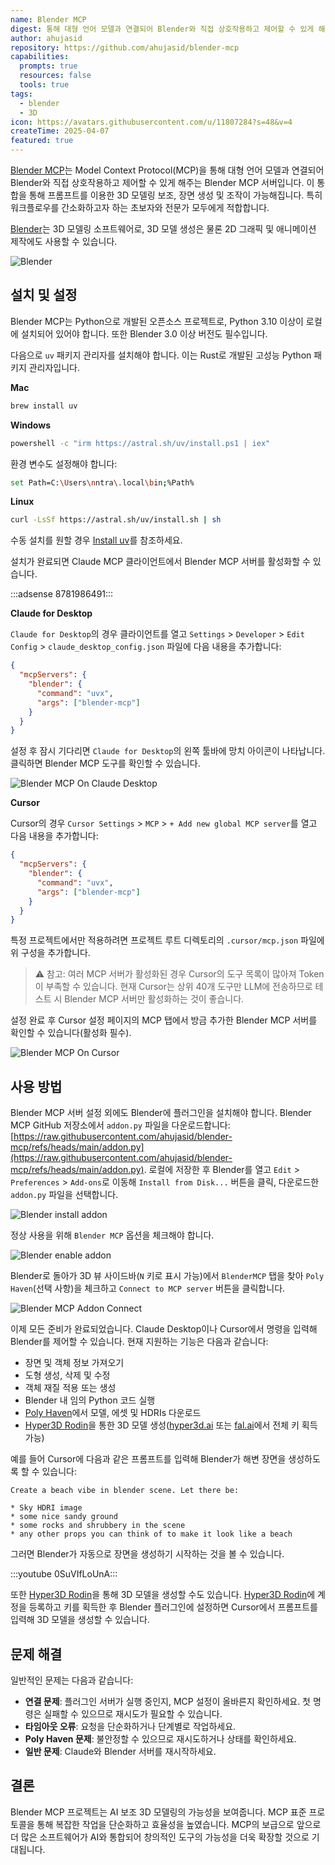 ```yaml
---
name: Blender MCP
digest: 통해 대형 언어 모델과 연결되어 Blender와 직접 상호작용하고 제어할 수 있게 해주는 Blender MCP 서버
author: ahujasid
repository: https://github.com/ahujasid/blender-mcp
capabilities:
  prompts: true
  resources: false
  tools: true
tags:
  - blender
  - 3D
icon: https://avatars.githubusercontent.com/u/11807284?s=48&v=4
createTime: 2025-04-07
featured: true
---
```


[Blender MCP](https://github.com/ahujasid/blender-mcp)는 Model Context Protocol(MCP)을 통해 대형 언어 모델과 연결되어 Blender와 직접 상호작용하고 제어할 수 있게 해주는 Blender MCP 서버입니다. 이 통합을 통해 프롬프트를 이용한 3D 모델링 보조, 장면 생성 및 조작이 가능해집니다. 특히 워크플로우를 간소화하고자 하는 초보자와 전문가 모두에게 적합합니다.

[Blender](https://www.blender.org/)는 3D 모델링 소프트웨어로, 3D 모델 생성은 물론 2D 그래픽 및 애니메이션 제작에도 사용할 수 있습니다.

![Blender](https://static.claudemcp.com/images/blender.png)

## 설치 및 설정

Blender MCP는 Python으로 개발된 오픈소스 프로젝트로, Python 3.10 이상이 로컬에 설치되어 있어야 합니다. 또한 Blender 3.0 이상 버전도 필수입니다.

다음으로 `uv` 패키지 관리자를 설치해야 합니다. 이는 Rust로 개발된 고성능 Python 패키지 관리자입니다.

**Mac**

```bash
brew install uv
```

**Windows**

```bash
powershell -c "irm https://astral.sh/uv/install.ps1 | iex"
```

환경 변수도 설정해야 합니다:

```bash
set Path=C:\Users\nntra\.local\bin;%Path%
```

**Linux**

```bash
curl -LsSf https://astral.sh/uv/install.sh | sh
```

수동 설치를 원할 경우 [Install uv](https://docs.astral.sh/uv/getting-started/installation/)를 참조하세요.

설치가 완료되면 Claude MCP 클라이언트에서 Blender MCP 서버를 활성화할 수 있습니다.

:::adsense 8781986491:::

**Claude for Desktop**

`Claude for Desktop`의 경우 클라이언트를 열고 `Settings` > `Developer` > `Edit Config` > `claude_desktop_config.json` 파일에 다음 내용을 추가합니다:

```json
{
  "mcpServers": {
    "blender": {
      "command": "uvx",
      "args": ["blender-mcp"]
    }
  }
}
```

설정 후 잠시 기다리면 `Claude for Desktop`의 왼쪽 툴바에 망치 아이콘이 나타납니다. 클릭하면 Blender MCP 도구를 확인할 수 있습니다.

![Blender MCP On Claude Desktop](https://static.claudemcp.com/images/blender-mcp-on-claude-desktop.png)

**Cursor**

Cursor의 경우 `Cursor Settings` > `MCP` > `+ Add new global MCP server`를 열고 다음 내용을 추가합니다:

```json
{
  "mcpServers": {
    "blender": {
      "command": "uvx",
      "args": ["blender-mcp"]
    }
  }
}
```

특정 프로젝트에서만 적용하려면 프로젝트 루트 디렉토리의 `.cursor/mcp.json` 파일에 위 구성을 추가합니다.

> ⚠️ 참고: 여러 MCP 서버가 활성화된 경우 Cursor의 도구 목록이 많아져 Token이 부족할 수 있습니다. 현재 Cursor는 상위 40개 도구만 LLM에 전송하므로 테스트 시 Blender MCP 서버만 활성화하는 것이 좋습니다.

설정 완료 후 Cursor 설정 페이지의 MCP 탭에서 방금 추가한 Blender MCP 서버를 확인할 수 있습니다(활성화 필수).

![Blender MCP On Cursor](https://static.claudemcp.com/images/blender-mcp-on-cursor.png)

## 사용 방법

Blender MCP 서버 설정 외에도 Blender에 플러그인을 설치해야 합니다. Blender MCP GitHub 저장소에서 `addon.py` 파일을 다운로드합니다: [https://raw.githubusercontent.com/ahujasid/blender-mcp/refs/heads/main/addon.py](https://raw.githubusercontent.com/ahujasid/blender-mcp/refs/heads/main/addon.py). 로컬에 저장한 후 Blender를 열고 `Edit` > `Preferences` > `Add-ons`로 이동해 `Install from Disk...` 버튼을 클릭, 다운로드한 `addon.py` 파일을 선택합니다.

![Blender install addon](https://static.claudemcp.com/images/blender-install-addon.png)

정상 사용을 위해 `Blender MCP` 옵션을 체크해야 합니다.

![Blender enable addon](https://static.claudemcp.com/images/blender-enable-addon.png)

Blender로 돌아가 3D 뷰 사이드바(`N` 키로 표시 가능)에서 `BlenderMCP` 탭을 찾아 `Poly Haven`(선택 사항)을 체크하고 `Connect to MCP server` 버튼을 클릭합니다.

![Blender MCP Addon Connect](https://static.claudemcp.com/images/blender-mcp-addon-connect.png)

이제 모든 준비가 완료되었습니다. Claude Desktop이나 Cursor에서 명령을 입력해 Blender를 제어할 수 있습니다. 현재 지원하는 기능은 다음과 같습니다:

- 장면 및 객체 정보 가져오기
- 도형 생성, 삭제 및 수정
- 객체 재질 적용 또는 생성
- Blender 내 임의 Python 코드 실행
- [Poly Haven](https://polyhaven.com/)에서 모델, 에셋 및 HDRIs 다운로드
- [Hyper3D Rodin](https://hyper3d.ai/)을 통한 3D 모델 생성([hyper3d.ai](https://hyper3d.ai/) 또는 [fal.ai](https://fal.ai/)에서 전체 키 획득 가능)

예를 들어 Cursor에 다음과 같은 프롬프트를 입력해 Blender가 해변 장면을 생성하도록 할 수 있습니다:

```
Create a beach vibe in blender scene. Let there be:

* Sky HDRI image
* some nice sandy ground
* some rocks and shrubbery in the scene
* any other props you can think of to make it look like a beach
```

그러면 Blender가 자동으로 장면을 생성하기 시작하는 것을 볼 수 있습니다.

:::youtube 0SuVIfLoUnA:::

또한 [Hyper3D Rodin](https://hyper3d.ai/)을 통해 3D 모델을 생성할 수도 있습니다. [Hyper3D Rodin](https://hyper3d.ai/)에 계정을 등록하고 키를 획득한 후 Blender 플러그인에 설정하면 Cursor에서 프롬프트를 입력해 3D 모델을 생성할 수 있습니다.

## 문제 해결

일반적인 문제는 다음과 같습니다:

- **연결 문제**: 플러그인 서버가 실행 중인지, MCP 설정이 올바른지 확인하세요. 첫 명령은 실패할 수 있으므로 재시도가 필요할 수 있습니다.
- **타임아웃 오류**: 요청을 단순화하거나 단계별로 작업하세요.
- **Poly Haven 문제**: 불안정할 수 있으므로 재시도하거나 상태를 확인하세요.
- **일반 문제**: Claude와 Blender 서버를 재시작하세요.

## 결론

Blender MCP 프로젝트는 AI 보조 3D 모델링의 가능성을 보여줍니다. MCP 표준 프로토콜을 통해 복잡한 작업을 단순화하고 효율성을 높였습니다. MCP의 보급으로 앞으로 더 많은 소프트웨어가 AI와 통합되어 창의적인 도구의 가능성을 더욱 확장할 것으로 기대됩니다.
